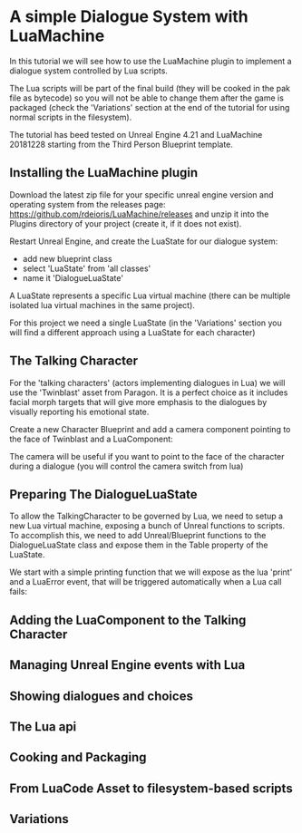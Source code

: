 # A simple Dialogue System with LuaMachine

In this tutorial we will see how to use the LuaMachine plugin to implement a dialogue system controlled by Lua scripts.

The Lua scripts will be part of the final build (they will be cooked in the pak file as bytecode) so you will not be able to change them after the game is packaged (check the 'Variations' section at the end of the tutorial for using normal scripts in the filesystem).

The tutorial has beed tested on Unreal Engine 4.21 and LuaMachine 20181228 starting from the Third Person Blueprint template.

## Installing the LuaMachine plugin

Download the latest zip file for your specific unreal engine version and operating system from the releases page: https://github.com/rdeioris/LuaMachine/releases and unzip it into the Plugins directory of your project (create it, if it does not exist).

Restart Unreal Engine, and create the LuaState for our dialogue system:

* add new blueprint class
* select 'LuaState' from 'all classes'
* name it 'DialogueLuaState'

A LuaState represents a specific Lua virtual machine (there can be multiple isolated lua virtual machines in the same project).

For this project we need a single LuaState (in the 'Variations' section you will find a different approach using a LuaState for each character)

## The Talking Character

For the 'talking characters' (actors implementing dialogues in Lua) we will use the 'Twinblast' asset from Paragon. It is a perfect choice as it includes facial morph targets that will give more emphasis to the dialogues by visually reporting his emotional state.

Create a new Character Blueprint and add a camera component pointing to the face of Twinblast and a LuaComponent:

The camera will be useful if you want to point to the face of the character during a dialogue (you will control the camera switch from lua)

## Preparing The DialogueLuaState

To allow the TalkingCharacter to be governed by Lua, we need to setup a new Lua virtual machine, exposing a bunch of Unreal functions to scripts. To accomplish this, we need to add Unreal/Blueprint functions to the DialogueLuaState class and expose them in the Table property of the LuaState.

We start with a simple printing function that we will expose as the lua 'print' and a LuaError event, that will be triggered automatically when a Lua call fails:





## Adding the LuaComponent to the Talking Character

## Managing Unreal Engine events with Lua

## Showing dialogues and choices

## The Lua api

## Cooking and Packaging

## From LuaCode Asset to filesystem-based scripts

## Variations
